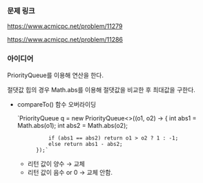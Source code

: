### 문제 링크

https://www.acmicpc.net/problem/11279

https://www.acmicpc.net/problem/11286

### 아이디어

PriorityQueue를 이용해 연산을 한다. 

절댓값 힙의 경우 Math.abs를 이용해 절댓값을 비교한 후 최대값을 구한다. 

- compareTo() 함수 오버라이딩
    
    `PriorityQueue<Integer> q = new PriorityQueue<>((o1, o2) -> {
                int abs1 = Math.abs(o1);
                int abs2 = Math.abs(o2);
                
                if (abs1 == abs2) return o1 > o2 ? 1 : -1;
                else return abs1 - abs2;
            });`
    
    - 리턴 값이 양수 → 교체
    - 리턴 값이 음수 or 0 → 교체 안함.
